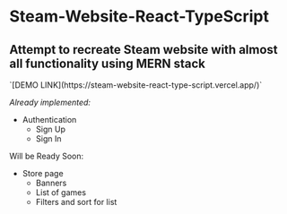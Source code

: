 # Steam-Website-React-TypeScript
<h2>Attempt to recreate Steam website with almost all functionality using MERN stack</h2>
`[DEMO LINK](https://steam-website-react-type-script.vercel.app/)`

<em>Already implemented: </em>

<ul>
  <li>Authentication
    <ul>
      <li>Sign Up</li>
      <li>Sign In</li>
    </ul>
  </li>
</ul>

Will be Ready Soon:

<ul>
  <li>Store page
    <ul>
      <li>Banners</li>
      <li>List of games</li>
      <li>Filters and sort for list</li>
    </ul>
  </li>
</ul>

